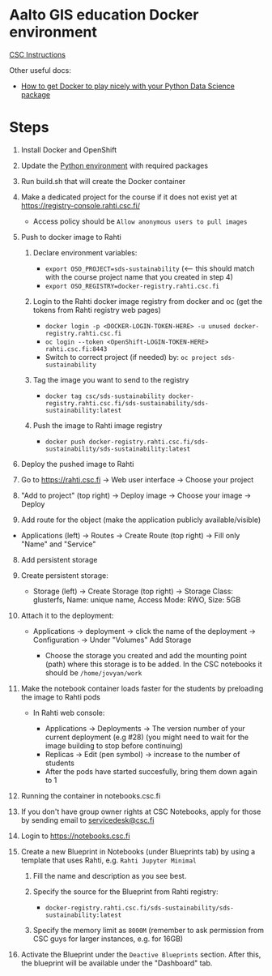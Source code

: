 # Aalto GIS education Docker environment

[CSC Instructions](
https://github.com/csc-training/geocomputing/blob/master/rahti/autogis-course-part1/creating_csc_notebooks_image.md)

Other useful docs:
- [How to get Docker to play nicely with your Python Data Science package](https://medium.com/better-programming/how-to-get-docker-to-play-nicely-with-your-python-data-science-packages-81d16f1080d2)

# Steps

1. Install Docker and OpenShift
2. Update the [Python environment](environment.yml) with required packages
3. Run build.sh that will create the Docker container 
4. Make a dedicated project for the course if it does not exist yet at https://registry-console.rahti.csc.fi/ 
  
   - Access policy should be `Allow anonymous users to pull images`

5. Push to docker image to Rahti
  
   1. Declare environment variables:
      
      - `export OSO_PROJECT=sds-sustainability`  (<-- this should match with the course project name that you created in step 4)
      - `export OSO_REGISTRY=docker-registry.rahti.csc.fi`
      
   2. Login to the Rahti docker image registry from docker and oc (get the tokens from Rahti registry web pages)
   
      - `docker login -p <DOCKER-LOGIN-TOKEN-HERE> -u unused docker-registry.rahti.csc.fi`
      - `oc login --token <OpenShift-LOGIN-TOKEN-HERE> rahti.csc.fi:8443`   
      - Switch to correct project (if needed) by: `oc project sds-sustainability`
      
   3. Tag the image you want to send to the registry
     
      - `docker tag csc/sds-sustainability docker-registry.rahti.csc.fi/sds-sustainability/sds-sustainability:latest`   
 
   4. Push the image to Rahti image registry
   
      - `docker push docker-registry.rahti.csc.fi/sds-sustainability/sds-sustainability:latest`
      
6. Deploy the pushed image to Rahti

  1. Go to https://rahti.csc.fi -> Web user interface -> Choose your project
  2. "Add to project" (top right) -> Deploy image -> Choose your image -> Deploy

7. Add route for the object (make the application publicly available/visible)

  - Applications (left) -> Routes -> Create Route (top right) -> Fill only "Name" and "Service"

8. Add persistent storage 

  1. Create persistent storage:

      - Storage (left) -> Create Storage (top right) -> Storage Class: glusterfs, Name: unique name, Access Mode: RWO, Size: 5GB

  2. Attach it to the deployment: 
     
      - Applications -> deployment -> click the name of the deployment -> Configuration -> Under "Volumes" Add Storage 
        
        - Choose the storage you created and add the mounting point (path) where this storage is to be added. In the CSC notebooks it should be `/home/jovyan/work`  
  
9. Make the notebook container loads faster for the students by preloading the image to Rahti pods

   - In Rahti web console: 
    
     - Applications -> Deployments -> The version number of your current deployment (e.g #28) (you might need to wait for the image building to stop before continuing) 
     - Replicas -> Edit (pen symbol) -> increase to the number of students 
     - After the pods have started succesfully, bring them down again to 1
     
10. Running the container in notebooks.csc.fi

   1. If you don't have group owner rights at CSC Notebooks, apply for those by sending email to servicedesk@csc.fi
   2. Login to https://notebooks.csc.fi
   3. Create a new Blueprint in Notebooks (under Blueprints tab) by using a template that uses Rahti, e.g. `Rahti Jupyter Minimal`
        
        1. Fill the name and description as you see best.
        2. Specify the source for the Blueprint from Rahti registry:
          
           - `docker-registry.rahti.csc.fi/sds-sustainability/sds-sustainability:latest`
           
        3. Specify the memory limit as `8000M` (remember to ask permission from CSC guys for larger instances, e.g. for 16GB)
        
   4. Activate the Blueprint under the `Deactive Blueprints` section. After this, the blueprint will be available under the "Dashboard" tab.
        